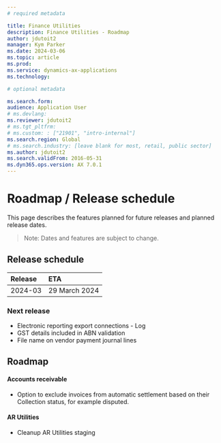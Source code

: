```yaml
---
# required metadata

title: Finance Utilities
description: Finance Utilities - Roadmap
author: jdutoit2
manager: Kym Parker
ms.date: 2024-03-06
ms.topic: article
ms.prod: 
ms.service: dynamics-ax-applications
ms.technology: 

# optional metadata

ms.search.form:  
audience: Application User
# ms.devlang: 
ms.reviewer: jdutoit2
# ms.tgt_pltfrm: 
# ms.custom: : ["21901", "intro-internal"]
ms.search.region: Global
# ms.search.industry: [leave blank for most, retail, public sector]
ms.author: jdutoit2
ms.search.validFrom: 2016-05-31
ms.dyn365.ops.version: AX 7.0.1
---
```


# 	Roadmap / Release schedule

This page describes the features planned for future releases and planned release dates.

> Note: Dates and features are subject to change.


## Release schedule

Release			    | ETA
:--			        |:--
2024-03          | 29 March 2024

### Next release

- Electronic reporting export connections - Log
- GST details included in ABN validation
- File name on vendor payment journal lines

## Roadmap

#### Accounts receivable
- Option to exclude invoices from automatic settlement based on their Collection status, for example disputed.

#### AR Utilities
- Cleanup AR Utilities staging



